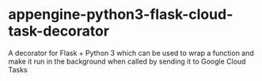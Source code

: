 # appengine-python3-flask-cloud-task-decorator
A decorator for Flask + Python 3 which can be used to wrap a function and make it run in the background when called by sending it to Google Cloud Tasks
